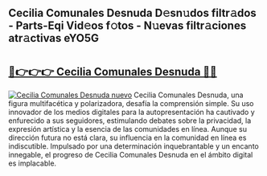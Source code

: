 ## Cecilia Comunales Desnuda D𝚎sn𝚞dos filtr𝚊dos - Parts-Eqi Vid𝚎os f𝚘tos - N𝚞evas filtr𝚊ciones atr𝚊ctivas eYO5G

# <h2><a href="http://mb8mc7.tromn.icu/?c=Cecilia+Comunales+Desnuda">🔗👉👉👉 Cecilia Comunales Desnuda 🔗🔗</a></h2>

[![Cecilia Comunales Desnuda nuevo](https://i.imgur.com/pEAQMta.gif)](http://mb8mc7.tromn.icu/?c=Cecilia+Comunales+Desnuda)
Cecilia Comunales Desnuda, una figura multifacética y polarizadora, desafía la comprensión simple. Su uso innovador de los medios digitales para la autopresentación ha cautivado y enfurecido a sus seguidores, estimulando debates sobre la privacidad, la expresión artística y la esencia de las comunidades en línea. Aunque su dirección futura no está clara, su influencia en la comunidad en línea es indiscutible. Impulsado por una determinación inquebrantable y un encanto innegable, el progreso de Cecilia Comunales Desnuda en el ámbito digital es implacable.
